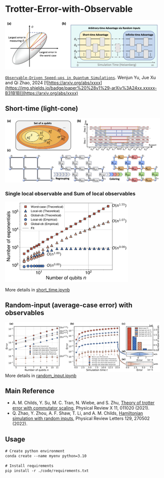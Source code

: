 # Trotter-Error-with-Observable

![Figure](./figs/idea.png)
<!-- <img src="./figs/idea.png" alt="drawing" width="600"/> -->
[`Observable-Driven Speed-ups in Quantum Simulations`](https://arxiv.org/pdf/xxxx.pdf).
Wenjun Yu, Jue Xu and Qi Zhao, 2024
[![https://arxiv.org/abs/xxxx](https://img.shields.io/badge/paper%20%28v1%29-arXiv%3A24xx.xxxxx-B31B1B)](https://arxiv.org/abs/xxxx)


## Short-time (light-cone)
![Figure](./figs/step.png)

### Single local observable and Sum of local observables
<!-- ![Figure](./figs/lightcone.png) -->
<img src="./figs/lightcone.png" alt="drawing" width="400"/>

More details in [short_time.ipynb](./code/short_time.ipynb) 

## Random-input (average-case error) with observables
![Figure](./figs/random.png)
More details in [random_input.ipynb](./code/random_input.ipynb) 

## Main Reference
- A. M. Childs, Y. Su, M. C. Tran, N. Wiebe, and S. Zhu,
[Theory of trotter error with commutator scaling](https://arxiv.org/abs/1912.08854), Physical Review X 11, 011020 (2021).
- Q. Zhao, Y. Zhou, A. F. Shaw, T. Li, and A. M. Childs, 
[Hamiltonian simulation with random inputs](https://arxiv.org/abs/2111.04773), Physical Review Letters 129, 270502 (2022).

## Usage 
<!-- - Create python environment `conda create --name myenv python=3.10`
- Install requirements `pip install -r ./code/requirements.txt` -->
```
# Create python environment
conda create --name myenv python=3.10 

# Install requirements
pip install -r ./code/requirements.txt 
```

<!-- ### Requirements
- qiskit version == 
- openfermion
- python (version = 3.10), numpy, scipy, matplotlib, jax -->